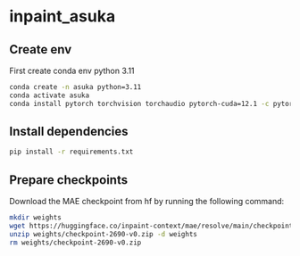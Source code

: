 # inpaint_asuka

## Create env

First create conda env python 3.11

```bash
conda create -n asuka python=3.11
conda activate asuka
conda install pytorch torchvision torchaudio pytorch-cuda=12.1 -c pytorch -c nvidia
```

## Install dependencies

```bash
pip install -r requirements.txt
```

## Prepare checkpoints

Download the MAE checkpoint from hf by running the following command:

```bash
mkdir weights
wget https://huggingface.co/inpaint-context/mae/resolve/main/checkpoint-2690-v0.zip -O weights/checkpoint-2690-v0.zip
unzip weights/checkpoint-2690-v0.zip -d weights
rm weights/checkpoint-2690-v0.zip
```
